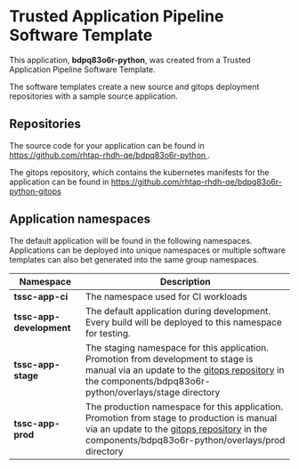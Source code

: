 # Trusted Application Pipeline Software Template

This application, **bdpq83o6r-python**, was created from a Trusted Application Pipeline Software Template.

The software templates create a new source and gitops deployment repositories with a sample source application. 

## Repositories

The source code for your application can be found in [https://github.com/rhtap-rhdh-qe/bdpq83o6r-python ](https://github.com/rhtap-rhdh-qe/bdpq83o6r-python ).
 
The gitops repository, which contains the kubernetes manifests for the application can be found in 
[https://github.com/rhtap-rhdh-qe/bdpq83o6r-python-gitops ](https://github.com/rhtap-rhdh-qe/bdpq83o6r-python-gitops ) 

## Application namespaces 

The default application will be found in the following namespaces. Applications can be deployed into unique namespaces or multiple software templates can also bet generated into the same group namespaces.  

|  Namespace   |  Description   |  
| -------- | -------- |
| **tssc-app-ci** | The namespace used for CI workloads |
| **tssc-app-development** | The default application during development. Every build will be deployed to this namespace for testing. |
| **tssc-app-stage** | The staging namespace for this application. Promotion from development to stage is manual via an update to the [gitops repository](https://github.com/rhtap-rhdh-qe/bdpq83o6r-python-gitops ) in the components/bdpq83o6r-python/overlays/stage directory |
| **tssc-app-prod** | The production namespace for this application. Promotion from stage to production is manual via an update to the [gitops repository](https://github.com/rhtap-rhdh-qe/bdpq83o6r-python-gitops ) in the components/bdpq83o6r-python/overlays/prod directory |